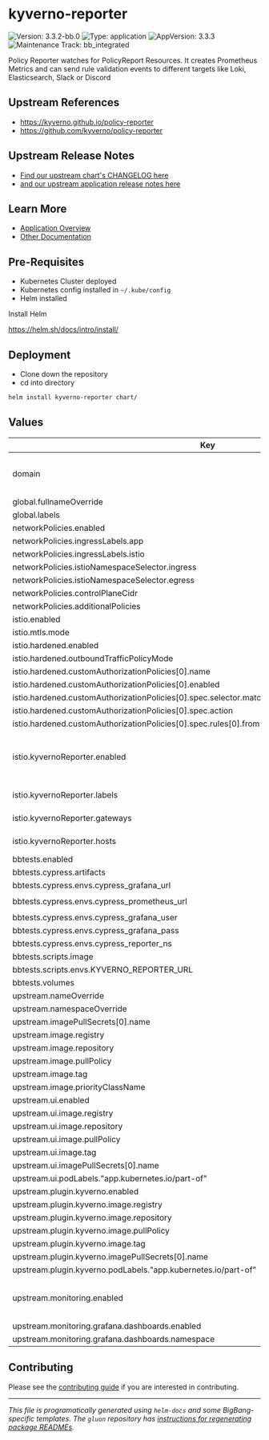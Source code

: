 <!-- Warning: Do not manually edit this file. See notes on gluon + helm-docs at the end of this file for more information. -->
# kyverno-reporter

![Version: 3.3.2-bb.0](https://img.shields.io/badge/Version-3.3.2--bb.0-informational?style=flat-square) ![Type: application](https://img.shields.io/badge/Type-application-informational?style=flat-square) ![AppVersion: 3.3.3](https://img.shields.io/badge/AppVersion-3.3.3-informational?style=flat-square) ![Maintenance Track: bb_integrated](https://img.shields.io/badge/Maintenance_Track-bb_integrated-green?style=flat-square)

Policy Reporter watches for PolicyReport Resources.
It creates Prometheus Metrics and can send rule validation events to different targets like Loki, Elasticsearch, Slack or Discord

## Upstream References

- <https://kyverno.github.io/policy-reporter>
- <https://github.com/kyverno/policy-reporter>

## Upstream Release Notes

- [Find our upstream chart's CHANGELOG here](https://github.com/kyverno/policy-reporter/blob/main/CHANGELOG.md)
- [and our upstream application release notes here](https://github.com/kyverno/kyverno/releases)

## Learn More

- [Application Overview](docs/overview.md)
- [Other Documentation](docs/)

## Pre-Requisites

- Kubernetes Cluster deployed
- Kubernetes config installed in `~/.kube/config`
- Helm installed

Install Helm

<https://helm.sh/docs/intro/install/>

## Deployment

- Clone down the repository
- cd into directory

```bash
helm install kyverno-reporter chart/
```

## Values

| Key | Type | Default | Description |
|-----|------|---------|-------------|
| domain | string | `"dev.bigbang.mil"` | domain to use for virtual service |
| global.fullnameOverride | string | `"kyverno-reporter"` |  |
| global.labels | object | `{}` |  |
| networkPolicies.enabled | bool | `false` |  |
| networkPolicies.ingressLabels.app | string | `"public-ingressgateway"` |  |
| networkPolicies.ingressLabels.istio | string | `"ingressgateway"` |  |
| networkPolicies.istioNamespaceSelector.ingress | string | `"istio-gateway"` |  |
| networkPolicies.istioNamespaceSelector.egress | string | `"istio-gateway"` |  |
| networkPolicies.controlPlaneCidr | string | `"0.0.0.0/0"` |  |
| networkPolicies.additionalPolicies | list | `[]` |  |
| istio.enabled | bool | `true` |  |
| istio.mtls.mode | string | `"STRICT"` |  |
| istio.hardened.enabled | bool | `true` |  |
| istio.hardened.outboundTrafficPolicyMode | string | `"REGISTRY_ONLY"` |  |
| istio.hardened.customAuthorizationPolicies[0].name | string | `"allow-kyverno-reporter"` |  |
| istio.hardened.customAuthorizationPolicies[0].enabled | bool | `true` |  |
| istio.hardened.customAuthorizationPolicies[0].spec.selector.matchLabels."app.kubernetes.io/instance" | string | `"kyverno-reporter-kyverno-reporter"` |  |
| istio.hardened.customAuthorizationPolicies[0].spec.action | string | `"ALLOW"` |  |
| istio.hardened.customAuthorizationPolicies[0].spec.rules[0].from[0].source.namespaces[0] | string | `"kyverno-reporter"` |  |
| istio.kyvernoReporter.enabled | bool | `true` | Enable Virtual Service for Kyverno Reporter |
| istio.kyvernoReporter.labels | object | `{}` | Labels for VS |
| istio.kyvernoReporter.gateways | list | `["istio-gateway/public-ingressgateway"]` | Gateways for VS |
| istio.kyvernoReporter.hosts | list | `["policyreporter.{{ .Values.domain }}"]` | Hosts for VS |
| bbtests.enabled | bool | `false` |  |
| bbtests.cypress.artifacts | bool | `true` |  |
| bbtests.cypress.envs.cypress_grafana_url | string | `"http://grafana.monitoring.svc.cluster.local"` |  |
| bbtests.cypress.envs.cypress_prometheus_url | string | `"http://monitoring-kube-prometheus-prometheus.monitoring.svc.cluster.local:9090"` |  |
| bbtests.cypress.envs.cypress_grafana_user | string | `"admin"` |  |
| bbtests.cypress.envs.cypress_grafana_pass | string | `"prom-operator"` |  |
| bbtests.cypress.envs.cypress_reporter_ns | string | `"kyverno-reporter"` |  |
| bbtests.scripts.image | string | `"registry1.dso.mil/ironbank/opensource/kubernetes/kubectl:v1.32.6"` |  |
| bbtests.scripts.envs.KYVERNO_REPORTER_URL | string | `"http://policy-reporter.kyverno-reporter.svc:8080"` |  |
| bbtests.volumes | list | `[]` |  |
| upstream.nameOverride | string | `"kyverno-reporter"` |  |
| upstream.namespaceOverride | string | `"kyverno-reporter"` |  |
| upstream.imagePullSecrets[0].name | string | `"private-registry"` |  |
| upstream.image.registry | string | `"registry1.dso.mil"` |  |
| upstream.image.repository | string | `"ironbank/opensource/kyverno/policy-reporter"` |  |
| upstream.image.pullPolicy | string | `"IfNotPresent"` |  |
| upstream.image.tag | string | `"3.3.3"` |  |
| upstream.image.priorityClassName | string | `""` |  |
| upstream.ui.enabled | bool | `true` |  |
| upstream.ui.image.registry | string | `"registry1.dso.mil"` |  |
| upstream.ui.image.repository | string | `"ironbank/nirmata/policy-reporter/policy-reporter-ui"` |  |
| upstream.ui.image.pullPolicy | string | `"IfNotPresent"` |  |
| upstream.ui.image.tag | string | `"2.4.1"` |  |
| upstream.ui.imagePullSecrets[0].name | string | `"private-registry"` |  |
| upstream.ui.podLabels."app.kubernetes.io/part-of" | string | `"policy-reporter"` |  |
| upstream.plugin.kyverno.enabled | bool | `true` |  |
| upstream.plugin.kyverno.image.registry | string | `"registry1.dso.mil"` |  |
| upstream.plugin.kyverno.image.repository | string | `"ironbank/opensource/kyverno/policy-reporter/kyverno-plugin"` |  |
| upstream.plugin.kyverno.image.pullPolicy | string | `"IfNotPresent"` |  |
| upstream.plugin.kyverno.image.tag | string | `"0.5.0"` |  |
| upstream.plugin.kyverno.imagePullSecrets[0].name | string | `"private-registry"` |  |
| upstream.plugin.kyverno.podLabels."app.kubernetes.io/part-of" | string | `"policy-reporter"` |  |
| upstream.monitoring.enabled | bool | `true` | Enables the Prometheus Operator integration |
| upstream.monitoring.grafana.dashboards.enabled | bool | `true` |  |
| upstream.monitoring.grafana.dashboards.namespace | string | `"monitoring"` |  |

## Contributing

Please see the [contributing guide](./CONTRIBUTING.md) if you are interested in contributing.

---

_This file is programatically generated using `helm-docs` and some BigBang-specific templates. The `gluon` repository has [instructions for regenerating package READMEs](https://repo1.dso.mil/big-bang/product/packages/gluon/-/blob/master/docs/bb-package-readme.md)._

